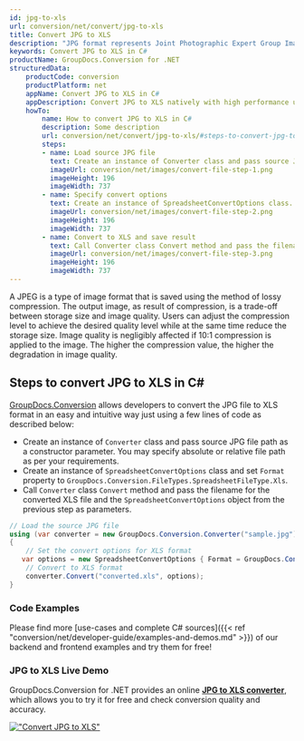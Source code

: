 ```yaml
---
id: jpg-to-xls
url: conversion/net/convert/jpg-to-xls
title: Convert JPG to XLS
description: "JPG format represents Joint Photographic Expert Group Image File with .jpg extension. Learn how to convert JPG to XLS file programmatically in C# language using GroupDocs.Conversion for .NET library."
keywords: Convert JPG to XLS in C#
productName: GroupDocs.Conversion for .NET
structuredData:
    productCode: conversion
    productPlatform: net
    appName: Convert JPG to XLS in C#
    appDescription: Convert JPG to XLS natively with high performance using C# language and server side GroupDocs.Conversion for .NET APIs, without the use of any software like Microsoft or Open Office.
    howTo:
        name: How to convert JPG to XLS in C# 
        description: Some description
        url: conversion/net/convert/jpg-to-xls/#steps-to-convert-jpg-to-xls-in-c
        steps:
        - name: Load source JPG file 
          text: Create an instance of Converter class and pass source JPG file path as a constructor parameter. You may specify absolute or relative file path as per your requirements. 
          imageUrl: conversion/net/images/convert-file-step-1.png
          imageHeight: 196
          imageWidth: 737
        - name: Specify convert options 
          text: Create an instance of SpreadsheetConvertOptions class.
          imageUrl: conversion/net/images/convert-file-step-2.png
          imageHeight: 196
          imageWidth: 737
        - name: Convert to XLS and save result 
          text: Call Converter class Convert method and pass the filename for the converted HTML file and the SpreadsheetConvertOptions object from the previous step as parameters.
          imageUrl: conversion/net/images/convert-file-step-3.png
          imageHeight: 196
          imageWidth: 737
---
```


A JPEG is a type of image format that is saved using the method of lossy compression. The output image, as result of compression, is a trade-off between storage size and image quality. Users can adjust the compression level to achieve the desired quality level while at the same time reduce the storage size. Image quality is negligibly affected if 10:1 compression is applied to the image.  The higher the compression value, the higher the degradation in image quality.

## Steps to convert JPG to XLS in C#

[GroupDocs.Conversion](https://products.groupdocs.com/conversion/net) allows developers to convert the JPG file to XLS format in an easy and intuitive way just using a few lines of code as described below:

* Create an instance of `Converter` class and pass source JPG file path as a constructor parameter. You may specify absolute or relative file path as per your requirements. 
* Create an instance of `SpreadsheetConvertOptions` class and set `Format` property to `GroupDocs.Conversion.FileTypes.SpreadsheetFileType.Xls`.
* Call `Converter` class `Convert` method and pass the filename for the converted XLS file and the `SpreadsheetConvertOptions` object from the previous step as parameters.

```csharp
// Load the source JPG file
using (var converter = new GroupDocs.Conversion.Converter("sample.jpg"))
{
    // Set the convert options for XLS format
   var options = new SpreadsheetConvertOptions { Format = GroupDocs.Conversion.FileTypes.SpreadsheetFileType.Xls };
    // Convert to XLS format
    converter.Convert("converted.xls", options);
}
```

### Code Examples

Please find more [use-cases and complete C# sources]({{< ref "conversion/net/developer-guide/examples-and-demos.md" >}}) of our backend and frontend examples and try them for free!

### JPG to XLS Live Demo

GroupDocs.Conversion for .NET provides an online [**JPG to XLS converter**](https://products.groupdocs.app/conversion/jpg-to-xls), which allows you to try it for free and check conversion quality and accuracy.

[!["Convert JPG to XLS"](conversion/net/images/convert-to-xls/convert-jpg-to-xls.png)](https://products.groupdocs.app/conversion/jpg-to-xls)